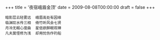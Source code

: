 +++
title = '夜宿峨眉金顶'
date = 2009-08-08T00:00:00
draft = false
+++



```text
暗影层云轻雾远  峨眉高处有因缘
临渊叹水传三相  倚竹听风会七贤
月冷无眠心度曲  星低欲醉眼观禅
凡夫莫怪修为浅  却用忧伤作钓船
```
